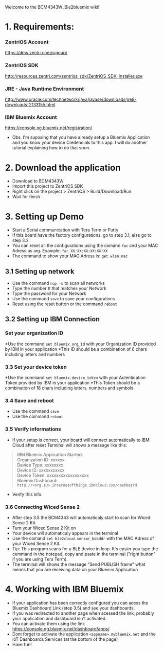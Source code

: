 Welcome to the BCM4343W_Ble2bluemix wiki!

# 1.  Requirements:

### ZentriOS Account
https://dms.zentri.com/signup/

### ZentriOS SDK
http://resources.zentri.com/zentrios_sdk/ZentriOS_SDK_Installer.exe

### JRE - Java Runtime Environment
http://www.oracle.com/technetwork/java/javase/downloads/jre8-downloads-2133155.html

### IBM Bluemix Account
https://console.ng.bluemix.net/registration/

* Obs. I'm suposing that you have already setup a Bluemix Application and you know your device Credencials to this app. I will do another tutorial explaining how to do that soon.

# 2. Download the application

* Download to BCM4343W
* Import this project to ZentriOS SDK
* Right click on the project > ZentriOS > Build/Download/Run
* Wait for finish

# 3. Setting up Demo
* Start a Serial communication with Tera Term or Putty
* If this board have the factory configurations, go to step 3.1, else go to step 3.2
* You can reset all the configurations using the comand `fac` and your MAC Adress as arg. Example: `fac XX:XX:XX:XX:XX:XX`
* The command to show your MAC Adress is: `get wlan.mac`

## 3.1 Setting up network
* Use the command `nup -s` to scan all networks
* Type the number # that matches your Network
* Type the password for your Network
* Use the command `save` to save your configurations
* Reset using the reset button or the command `reboot`

## 3.2 Setting up IBM Connection
### Set your organization ID
*Use the command `set bluemix.org_id` with your Organization ID provided by IBM in your application
*This ID should be a combination of 6 chars including letters and numbers

### 3.3 Set your device token
*Use the command `set bluemix.device_token` with your Autentication Token provided by IBM in your application
*This Token should be a combination of 18 chars including letters, numbers and symbols

### 3.4 Save and reboot
* Use the command `save`
* Use the command `reboot`

### 3.5 Verify informations
* If your setup is correct, your board will connect automatically to IBM Cloud after reset
Terminal will shows a message like this:   
> IBM Bluemix Application Started:  
> Organization ID: xxxxxx  
> Device Type: xxxxxxxx  
> Device ID: xxxxxxxxxxx  
> Device Token: xxxxxxxxxxxxxxxxxx  
> Bluemix Dashboard: `http://<org.ID>.internetofthings.ibmcloud.com/dashboard ` 
* Verify this info  

### 3.6 Connecting Wiced Sense 2
* After step 3.5 the BCM4343 will automaticaly start to scan for Wiced Sense 2 Kit.
* Turn your Wiced Sense 2 Kit on
* Your device will automaticaly appears in the terminal
* Use the comand `set ble2cloud.sensor_bdaddr` with the MAC Adress of your Wiced Sense 2 Kit.
* Tip: This program scans for a BLE device in loop. It's easier you type the command in the notepad, copy and paste in the terminal ("right button" if you are using Tera Term).
* The terminal will shows the message "Send PUBLISH frame" what means that you are receiving data on your Bluemix Application

# 4. Working with IBM Bluemix
* If your application has been correctly configured you can acess the Bluemix Dashboard Link (step 3.5) and see your dashboards.
* If you was redirected to another page when acessed the link, probably your application and dashboard isn't activated.
* You can activate them using the link https://console.ng.bluemix.net/dashboard/apps/
* Dont forget to activate the application `<appname>.mybluemix.net` and the IoT Dashboards Services (at the bottom of the page)
* Have fun!

